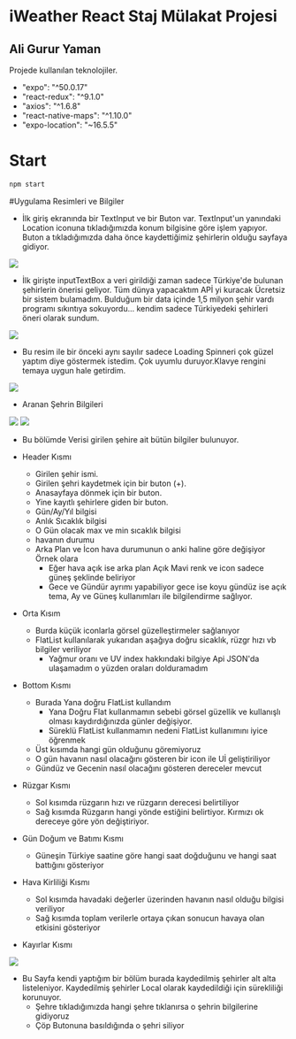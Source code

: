 # iWeather React Staj Mülakat Projesi
## Ali Gurur Yaman



Projede kullanılan teknolojiler.


- "expo": "^50.0.17"
- "react-redux": "^9.1.0"
- "axios": "^1.6.8"
- "react-native-maps": "^1.10.0"
- "expo-location": "~16.5.5"

# Start

```sh
npm start
```

#Uygulama Resimleri ve Bilgiler

- İlk giriş ekranında bir TextInput ve bir Buton var. TextInput'un yanındaki Location iconuna tıkladığımızda konum bilgisine göre işlem yapıyor. Buton a tıkladığımızda daha önce kaydettiğimiz şehirlerin olduğu sayfaya gidiyor.

![](https://lh3.googleusercontent.com/pw/AP1GczNyiaQSUPOXr9nqvSMeZm1mg3Ft1UoclSpIJfl4mCI2JwFCcl_DFau1uUlA-NNJy81mYfjfYVzUm54hqUG2TFjwSWUOjxs63rH5Aoj7pXyqCB1p7IyOIVNqV1bZtODRDiKF4e1SggHTW2ckNhrZ8n6J=w403-h873-s-no-gm?authuser=0)

- İlk girişte inputTextBox a veri girildiği zaman sadece Türkiye'de bulunan şehirlerin önerisi geliyor. Tüm dünya yapacaktım APİ yi kuracak Ücretsiz bir sistem bulamadım. Bulduğum bir data içinde 1,5 milyon şehir vardı programı sıkıntıya sokuyordu... kendim sadece Türkiyedeki şehirleri öneri olarak sundum.

![](https://lh3.googleusercontent.com/pw/AP1GczNzdmqhKD2HI5WpMwCQy6AvEuljX2Y9a5mlXlWAx4-10WcjLsELVprqdyyr-Z2rdt966h6iTjDAA6q2Ym96_JKt0HVMdpFBU-YyHC2ToUJC2EQeP4YaeTVfqawTDgZtcOHLF0eEB_qM8NzXVpCTVRf7=w403-h873-s-no-gm?authuser=0)

- Bu resim ile bir önceki aynı sayılır sadece Loading Spinneri çok güzel yaptım diye göstermek istedim. Çok uyumlu duruyor.Klavye rengini temaya uygun hale getirdim.

![](https://lh3.googleusercontent.com/pw/AP1GczNbnYhIZNGZINSt9kVvXRRAoZ-iZ7JxcJgqGg-Uyh9CNvyD0BWDM5Qko_jLpH7yqmDaGFiwQ9CAtgfjEh8MTI4tPIEArwHYFK_rOOWD5CD21GD8BLU2H-8aTQ2LBl17eYdTv-dSIXD3EpSYKy-3nfjc=w403-h873-s-no-gm?authuser=0)

- Aranan Şehrin Bilgileri

![](https://lh3.googleusercontent.com/pw/AP1GczNJQGVHnAbblceILQUjIsUTUPKV_mPXjg7uuiLgxnAnGhh0YJ4mwjsOXVs8dOYwL_TJpQhjiMfjS5IQIXjNTSWxFt0w-fzcJ9R_SNd79ILWr8Sa1JGLWdFvmpnM-Agt8HSx2m2YjWOaAZS1ujYw37GF=w403-h873-s-no-gm?authuser=0)
![](https://lh3.googleusercontent.com/pw/AP1GczPxyyQAOBg6qTkeDDYWWgdzraGiiPXP7fBN2MlKM8zx68Db5-mKmErOUsDPYH8tI742F3J82TJCBypkq8-cXHc_xJOisQSAvZrdFUgARytSLpNkKXvn5ADN5RO-MiPdojGL6TUHzIHMcCl_zvIhMCN7=w403-h873-s-no-gm?authuser=0)


- Bu bölümde Verisi girilen şehire ait bütün bilgiler bulunuyor.

- Header Kısmı
  + Girilen şehir ismi.
  + Girilen şehri kaydetmek için bir buton (+).
  + Anasayfaya dönmek için bir buton.
  + Yine kayıtlı şehirlere giden bir buton.
  + Gün/Ay/Yıl bilgisi
  + Anlık Sıcaklık bilgisi
  + O Gün olacak max ve min sıcaklık bilgisi
  + havanın durumu
  + Arka Plan ve İcon hava durumunun o anki haline göre değişiyor Örnek olara
    - Eğer hava açık ise arka plan Açık Mavi renk ve icon sadece güneş şeklinde beliriyor
    - Gece ve Gündür ayrımı yapabiliyor gece ise koyu gündüz ise açık tema, Ay ve Güneş kullanımları ile bilgilendirme sağlıyor.

- Orta Kısım
  + Burda küçük iconlarla görsel güzelleştirmeler sağlanıyor
  + FlatList kullanılarak yukarıdan aşağıya doğru sicaklık, rüzgr hızı vb bilgiler veriliyor
    - Yağmur oranı ve UV index hakkındaki bilgiye Api JSON'da ulaşamadım o yüzden oraları dolduramadım

 - Bottom Kısmı
   + Burada Yana doğru FlatList kullandım
     - Yana Doğru Flat kullanmamın sebebi görsel güzellik ve kullanışlı olması kaydırdığınızda günler değişiyor.
     - Süreklü FlatList kullanmamın nedeni FlatList kullanımını iyice öğrenmek
   + Üst kısımda hangi gün olduğunu göremiyoruz
   + O gün havanın nasıl olacağını gösteren bir icon ile Uİ geliştiriliyor
   + Gündüz ve Gecenin nasıl olacağını gösteren dereceler mevcut

  - Rüzgar Kısmı
    + Sol kısımda rüzgarın hızı ve rüzgarın derecesi belirtiliyor
    + Sağ kısımda Rüzgarın hangi yönde estiğini belirtiyor. Kırmızı ok dereceye göre yön değiştiriyor.
   
  - Gün Doğum ve Batımı Kısmı
    + Güneşin Türkiye saatine göre hangi saat doğduğunu ve hangi saat battığını gösteriyor
   
  - Hava Kirliliği Kısmı
    + Sol kısımda  havadaki değerler üzerinden havanın nasıl olduğu bilgisi veriliyor
    + Sağ kısımda toplam verilerle ortaya çıkan sonucun havaya olan etkisini gösteriyor
   
- Kayırlar Kısmı


![](https://lh3.googleusercontent.com/pw/AP1GczOCus1sHlbc2T1ltQI-ReksPSwpMJb8vkR1IKCj0l_FMWZfU7idvbWvhU1J8mJ7Jz6XMpSAP8GT1rduUXlb6tLN_kIT3vqCNwwBQbi3JffwvHKXaskUTZ6AyXuVKx-ppswrcKrCei5Uwa62pY9MehxE=w403-h873-s-no-gm?authuser=0)

- Bu Sayfa kendi yaptığım bir bölüm burada kaydedilmiş şehirler alt alta listeleniyor. Kaydedilmiş şehirler Local olarak kaydedildiği için sürekliliği korunuyor.
  +  Şehre tıkladığımızda hangi şehre tıklanırsa o şehrin bilgilerine gidiyoruz
  +  Çöp Butonuna basıldığında o şehri siliyor
